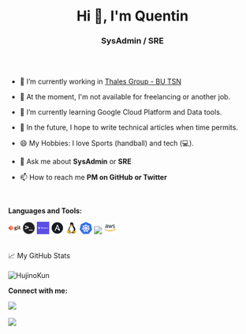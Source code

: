 <h1 align="center">Hi 👋, I'm Quentin</h1>
<h3 align="center">SysAdmin / SRE</h3>

<br>

<br>

- 🔭 I’m currently working in <a href="https://www.thalesgroup.com/fr" target="blank">Thales Group - BU TSN</a>

- 🤝 At the moment, I'm not available for freelancing or another job.

- 🌱 I’m currently learning Google Cloud Platform and Data tools.

- 📝 In the future, I hope to write technical articles when time permits.

- 😄 My Hobbies: I love Sports (handball) and tech (💻).

- 💬 Ask me about **SysAdmin** or **SRE**

- 📫 How to reach me **PM on GitHub or Twitter**

<br>

**Languages and Tools:**

<code><img height="25" src="https://raw.githubusercontent.com/github/explore/80688e429a7d4ef2fca1e82350fe8e3517d3494d/topics/git/git.png"></code>
<code><img height="25" src="https://raw.githubusercontent.com/github/explore/80688e429a7d4ef2fca1e82350fe8e3517d3494d/topics/terminal/terminal.png"></code>
<code><img height="25" src="https://raw.githubusercontent.com/github/explore/80688e429a7d4ef2fca1e82350fe8e3517d3494d/topics/terraform/terraform.png"></code>
<code><img height="25" src="https://raw.githubusercontent.com/github/explore/80688e429a7d4ef2fca1e82350fe8e3517d3494d/topics/ansible/ansible.png"></code>
<code><img height="25" src="https://raw.githubusercontent.com/github/explore/80688e429a7d4ef2fca1e82350fe8e3517d3494d/topics/linux/linux.png"></code>
<code><img height="25" src="https://raw.githubusercontent.com/github/explore/80688e429a7d4ef2fca1e82350fe8e3517d3494d/topics/kubernetes/kubernetes.png"></code>
<code><img height="25" src="https://external-content.duckduckgo.com/iu/?u=https%3A%2F%2Ftechblog.istyle.co.jp%2Fwp-content%2Fuploads%2F2020%2F12%2Fgcp-logo-1024x576.png&f=1&nofb=1&ipt=50f3a7cf08ebbca7aacd9faa4a46e9ae96d3145a378db73b59390b3ed45e261d&ipo=images"></code>
<code><img height="25" src="https://raw.githubusercontent.com/github/explore/80688e429a7d4ef2fca1e82350fe8e3517d3494d/topics/aws/aws.png"></code>


<br>

<summary>📈 My GitHub Stats</summary>

<br>
<img src="https://github-readme-stats.vercel.app/api?username=HujinoKun&show_icons=true&theme=shadow_blue" alt="HujinoKun" />

<br>

**Connect with me:**

<a href="https://wikexia.com"><img src="https://img.shields.io/badge/-wikexia.com-3423A6?style=for-the-badge&logo=Google-Chrome&logoColor=white"/></a>

<a href="https://twitter.com/HujinoKun26"><img src="https://img.shields.io/badge/-HujinoKun26_-1DA1F2?style=for-the-badge&logo=twitter&logoColor=white"/></a>
